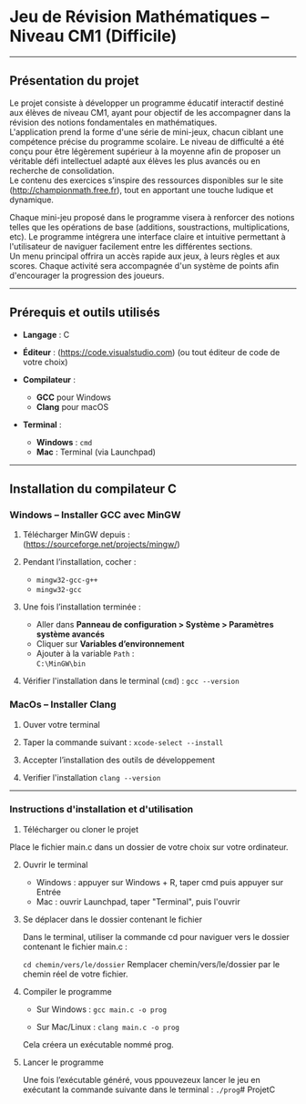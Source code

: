 # Jeu de Révision Mathématiques – Niveau CM1 (Difficile)

------------------------------------------------------------------------------------------------

## Présentation du projet

Le projet consiste à développer un programme éducatif interactif destiné aux élèves de niveau CM1, ayant pour objectif de les accompagner dans la révision des notions fondamentales en mathématiques.  
L'application prend la forme d'une série de mini-jeux, chacun ciblant une compétence précise du programme scolaire. Le niveau de difficulté a été conçu pour être légèrement supérieur à la moyenne afin de proposer un véritable défi intellectuel adapté aux élèves les plus avancés ou en recherche de consolidation.  
Le contenu des exercices s’inspire des ressources disponibles sur le site (http://championmath.free.fr), tout en apportant une touche ludique et dynamique.

Chaque mini-jeu proposé dans le programme visera à renforcer des notions telles que les opérations de base (additions, soustractions, multiplications, etc). Le programme intégrera une interface claire et intuitive permettant à l'utilisateur de naviguer facilement entre les différentes sections.  
Un menu principal offrira un accès rapide aux jeux, à leurs règles et aux scores. Chaque activité sera accompagnée d'un système de points afin d'encourager la progression des joueurs.

-------------------------------------------------------------------------------------------------

## Prérequis et outils utilisés

- **Langage** : C

- **Éditeur** : (https://code.visualstudio.com) (ou tout éditeur de code de votre choix)

- **Compilateur** :
  - **GCC** pour Windows
  - **Clang** pour macOS

- **Terminal** :
  - **Windows** : `cmd`
  - **Mac** : Terminal (via Launchpad)

-------------------------------------------------------------------------------------------------

## Installation du compilateur C

### Windows – Installer GCC avec MinGW

1. Télécharger MinGW depuis :  
   (https://sourceforge.net/projects/mingw/)

2. Pendant l’installation, cocher :
   - `mingw32-gcc-g++`
   - `mingw32-gcc`

3. Une fois l’installation terminée :
   - Aller dans **Panneau de configuration > Système > Paramètres système avancés**
   - Cliquer sur **Variables d’environnement**
   - Ajouter à la variable `Path` :  
     `C:\MinGW\bin`

4. Vérifier l'installation dans le terminal (`cmd`) :
   `gcc --version`


### MacOs – Installer Clang

1. Ouver votre terminal

2. Taper la commande suivant : 
    `xcode-select --install`

3. Accepter l’installation des outils de développement

4. Verifier l'installation 
    `clang --version`

-------------------------------------------------------------------------------------------------

### Instructions d'installation et d'utilisation

1. Télécharger ou cloner le projet 

Place le fichier main.c dans un dossier de votre choix sur votre ordinateur.

2. Ouvrir le terminal

    - Windows : appuyer sur Windows + R, taper cmd puis appuyer sur Entrée
    - Mac : ouvrir Launchpad, taper "Terminal", puis l'ouvrir

3. Se déplacer dans le dossier contenant le fichier

    Dans le terminal, utiliser la commande cd pour naviguer vers le dossier contenant le fichier main.c :

    `cd chemin/vers/le/dossier`
    Remplacer chemin/vers/le/dossier par le chemin réel de votre fichier.

4. Compiler le programme

    - Sur Windows :
        `gcc main.c -o prog`
        
    - Sur Mac/Linux :
        `clang main.c -o prog`    

    Cela créera un exécutable nommé prog.

5. Lancer le programme

    Une fois l’exécutable généré, vous ppouvezeux lancer le jeu en exécutant la commande suivante dans le terminal :
    `./prog`# ProjetC
